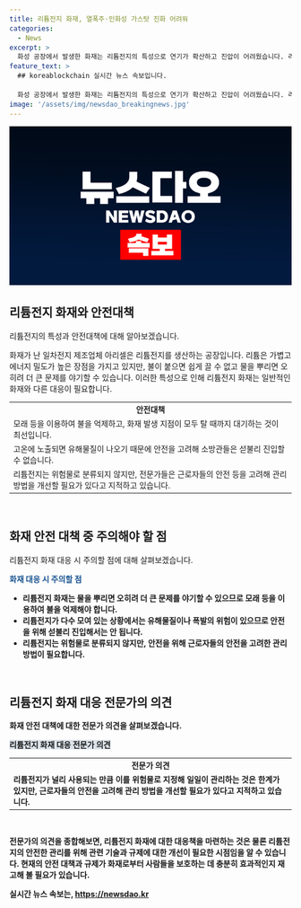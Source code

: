 ```yaml
---
title: 리튬전지 화재, 열폭주·인화성 가스탓 진화 어려워
categories:
  - News
excerpt: >
  화성 공장에서 발생한 화재는 리튬전지의 특성으로 연기가 확산하고 진압이 어려웠습니다. 리튬전지는 물에 닿으면 인화성 가스를 내뿜어 불이 쉽게 끌 수 없는 특성을 가지고 있습니다. 이번 화재에서는 물 대신 모래를 사용해야 했으나 당국은 물을 사용한 것으로 전해졌습니다. 소방관들의 안전을 고려해 초기 진입이 어려웠고, 리튬전지를 위험물로 관리해야 한다는 목소리가 나왔습니다. 전문가들은 리튬전지의 안전을 위해 관리 방법을 개선해야 한다고 강조했습니다. (문자 수: 150)
feature_text: >
  ## koreablockchain 실시간 뉴스 속보입니다.

  화성 공장에서 발생한 화재는 리튬전지의 특성으로 연기가 확산하고 진압이 어려웠습니다. 리튬전지는 물에 닿으면 인화성 가스를 내뿜어 불이 쉽게 끌 수 없는 특성을 가지고 있습니다. 이번 화재에서는 물 대신 모래를 사용해야 했으나 당국은 물을 사용한 것으로 전해졌습니다. 소방관들의 안전을 고려해 초기 진입이 어려웠고, 리튬전지를 위험물로 관리해야 한다는 목소리가 나왔습니다. 전문가들은 리튬전지의 안전을 위해 관리 방법을 개선해야 한다고 강조했습니다. (문자 수: 150)
image: '/assets/img/newsdao_breakingnews.jpg'
---
```


<p><img src="/assets/img/newsdao_breakingnews.jpg" alt="koreablockchain 속보" /></p>

<h2 data-ke-size="size26">리튬전지 화재와 안전대책</h2>

<p>리튬전지의 특성과 안전대책에 대해 알아보겠습니다.</p>

<p data-ke-size="size16">화재가 난 일차전지 제조업체 아리셀은 리튬전지를 생산하는 공장입니다. 리튬은 가볍고 에너지 밀도가 높은 장점을 가지고 있지만, 불이 붙으면 쉽게 끌 수 없고 물을 뿌리면 오히려 더 큰 문제를 야기할 수 있습니다. 이러한 특성으로 인해 리튬전지 화재는 일반적인 화재와 다른 대응이 필요합니다.</p>

<table>
    <tr>
        <td style="text-align: center; height: 17px;"><b>안전대책</b></td>
    </tr>
    <tr>
        <td style="height: 17px;">모래 등을 이용하여 불을 억제하고, 화재 발생 지점이 모두 탈 때까지 대기하는 것이 최선입니다.</td>
    </tr>
    <tr>
        <td style="height: 17px;">고온에 노출되면 유해물질이 나오기 때문에 안전을 고려해 소방관들은 섣불리 진입할 수 없습니다.</td>
    </tr>
    <tr>
        <td style="height: 17px;">리튬전지는 위험물로 분류되지 않지만, 전문가들은 근로자들의 안전 등을 고려해 관리 방법을 개선할 필요가 있다고 지적하고 있습니다.</td>
    </tr>
</table>

<p data-ke-size="size16">&nbsp;</p>

<h2 data-ke-size="size26">화재 안전 대책 중 주의해야 할 점</h2>

<p>리튬전지 화재 대응 시 주의할 점에 대해 살펴보겠습니다.</p>

<p><b><span style="color: #1a5490;">화재 대응 시 주의할 점</span><b></p>

<ul>
    <li>리튬전지 화재는 물을 뿌리면 오히려 더 큰 문제를 야기할 수 있으므로 모래 등을 이용하여 불을 억제해야 합니다.</li>
    <li>리튬전지가 다수 모여 있는 상황에서는 유해물질이나 폭발의 위험이 있으므로 안전을 위해 섣불리 진입해서는 안 됩니다.</li>
    <li>리튬전지는 위험물로 분류되지 않지만, 안전을 위해 근로자들의 안전을 고려한 관리 방법이 필요합니다.</li>
</ul>

<p data-ke-size="size16">&nbsp;</p>

<h2 data-ke-size="size26">리튬전지 화재 대응 전문가의 의견</h2>

<p>화재 안전 대책에 대한 전문가 의견을 살펴보겠습니다.</p>

<p><b><span style="background-color: #21538527;">리튬전지 화재 대응 전문가 의견</span></b></p>

<table>
    <tr>
        <td style="text-align: center; height: 17px;"><b>전문가 의견</b></td>
    </tr>
    <tr>
        <td style="height: 17px;">리튬전지가 널리 사용되는 만큼 이를 위험물로 지정해 일일이 관리하는 것은 한계가 있지만, 근로자들의 안전을 고려해 관리 방법을 개선할 필요가 있다고 지적하고 있습니다.</td>
    </tr>
</table>

<p data-ke-size="size16">&nbsp;</p>

<p>전문가의 의견을 종합해보면, 리튬전지 화재에 대한 대응책을 마련하는 것은 물론 리튬전지의 안전한 관리를 위해 관련 기술과 규제에 대한 개선이 필요한 시점임을 알 수 있습니다. 현재의 안전 대책과 규제가 화재로부터 사람들을 보호하는 데 충분히 효과적인지 재고해 볼 필요가 있습니다.</p>
실시간 뉴스 속보는, <a href="https://newsdao.kr" rel="dofollow">https://newsdao.kr</a>


